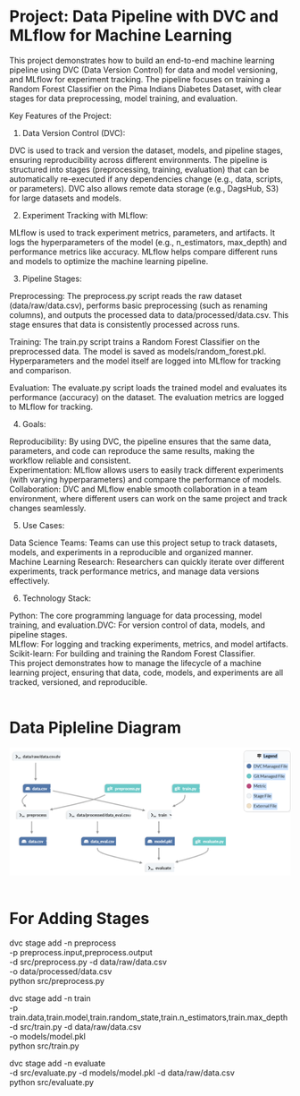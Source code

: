 Project: Data Pipeline with DVC and MLflow for Machine Learning
===================================================================
This project demonstrates how to build an end-to-end machine learning pipeline using DVC (Data Version Control) for data and model versioning, and MLflow for experiment tracking. The pipeline focuses on training a Random Forest Classifier on the Pima Indians Diabetes Dataset, with clear stages for data preprocessing, model training, and evaluation.

Key Features of the Project:

1. Data Version Control (DVC):

DVC is used to track and version the dataset, models, and pipeline stages, ensuring reproducibility across different environments.
The pipeline is structured into stages (preprocessing, training, evaluation) that can be automatically re-executed if any dependencies change (e.g., data, scripts, or parameters).
DVC also allows remote data storage (e.g., DagsHub, S3) for large datasets and models.

2. Experiment Tracking with MLflow:

MLflow is used to track experiment metrics, parameters, and artifacts.
It logs the hyperparameters of the model (e.g., n_estimators, max_depth) and performance metrics like accuracy.
MLflow helps compare different runs and models to optimize the machine learning pipeline.

3. Pipeline Stages:

Preprocessing:
The preprocess.py script reads the raw dataset (data/raw/data.csv), performs basic preprocessing (such as renaming columns), and outputs the processed data to data/processed/data.csv.
This stage ensures that data is consistently processed across runs.

Training:
The train.py script trains a Random Forest Classifier on the preprocessed data.
The model is saved as models/random_forest.pkl.
Hyperparameters and the model itself are logged into MLflow for tracking and comparison.

Evaluation:
The evaluate.py script loads the trained model and evaluates its performance (accuracy) on the dataset.
The evaluation metrics are logged to MLflow for tracking.

4. Goals:

Reproducibility: By using DVC, the pipeline ensures that the same data, parameters, and code can reproduce the same results, making the workflow reliable and consistent.</br>
Experimentation: MLflow allows users to easily track different experiments (with varying hyperparameters) and compare the performance of models.</br>
Collaboration: DVC and MLflow enable smooth collaboration in a team environment, where different users can work on the same project and track changes seamlessly.

5. Use Cases:

Data Science Teams: Teams can use this project setup to track datasets, models, and experiments in a reproducible and organized manner.</br>
Machine Learning Research: Researchers can quickly iterate over different experiments, track performance metrics, and manage data versions effectively.

6. Technology Stack:

Python: The core programming language for data processing, model training, and evaluation.DVC: For version control of data, models, and pipeline stages.</br>
MLflow: For logging and tracking experiments, metrics, and model artifacts.</br>
Scikit-learn: For building and training the Random Forest Classifier.</br>
This project demonstrates how to manage the lifecycle of a machine learning project, ensuring that data, code, models, and experiments are all tracked, versioned, and reproducible.
</br>
</br>

Data Pipleline Diagram
========================
![alt text](others/image.png)
</br>
</br>

For Adding Stages
=====================

dvc stage add -n preprocess \
    -p preprocess.input,preprocess.output \
    -d src/preprocess.py -d data/raw/data.csv \
    -o data/processed/data.csv \
    python src/preprocess.py
	
	
dvc stage add -n train \
    -p train.data,train.model,train.random_state,train.n_estimators,train.max_depth \
    -d src/train.py -d data/raw/data.csv \
    -o models/model.pkl \
    python src/train.py
	
dvc stage add -n evaluate \
    -d src/evaluate.py -d models/model.pkl -d data/raw/data.csv \
    python src/evaluate.py
